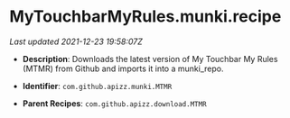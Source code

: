 # MyTouchbarMyRules.munki.recipe

_Last updated 2021-12-23 19:58:07Z_

- **Description**: Downloads the latest version of My Touchbar My Rules (MTMR) from Github and imports it into a munki_repo.

- **Identifier**: `com.github.apizz.munki.MTMR`

- **Parent Recipes**: `com.github.apizz.download.MTMR`